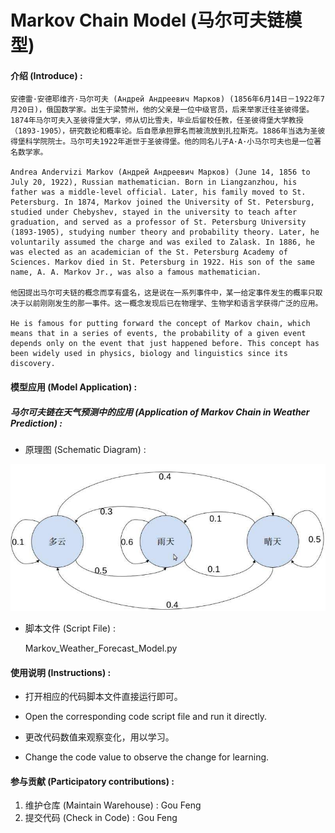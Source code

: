 # Markov Chain Model (马尔可夫链模型)

#### 介绍 (Introduce) :

    安德雷·安德耶维齐·马尔可夫 (Андрей Андреевич Марков) (1856年6月14日－1922年7月20日)，俄国数学家。出生于梁赞州，他的父亲是一位中级官员，后来举家迁往圣彼得堡。1874年马尔可夫入圣彼得堡大学，师从切比雪夫，毕业后留校任教，任圣彼得堡大学教授（1893-1905），研究数论和概率论。后自愿承担罪名而被流放到扎拉斯克。1886年当选为圣彼得堡科学院院士。马尔可夫1922年逝世于圣彼得堡。他的同名儿子A·A·小马尔可夫也是一位著名数学家。

    Andrea Andervizi Markov (Андрей Андреевич Марков) (June 14, 1856 to July 20, 1922), Russian mathematician. Born in Liangzanzhou, his father was a middle-level official. Later, his family moved to St. Petersburg. In 1874, Markov joined the University of St. Petersburg, studied under Chebyshev, stayed in the university to teach after graduation, and served as a professor of St. Petersburg University (1893-1905), studying number theory and probability theory. Later, he voluntarily assumed the charge and was exiled to Zalask. In 1886, he was elected as an academician of the St. Petersburg Academy of Sciences. Markov died in St. Petersburg in 1922. His son of the same name, A. A. Markov Jr., was also a famous mathematician.

    他因提出马尔可夫链的概念而享有盛名，这是说在一系列事件中，某一给定事件发生的概率只取决于以前刚刚发生的那一事件。这一概念发现后已在物理学、生物学和语言学获得广泛的应用。

    He is famous for putting forward the concept of Markov chain, which means that in a series of events, the probability of a given event depends only on the event that just happened before. This concept has been widely used in physics, biology and linguistics since its discovery.

#### 模型应用 (Model Application) :

##### 马尔可夫链在天气预测中的应用 (Application of Markov Chain in Weather Prediction) :

* 原理图 (Schematic Diagram) :

![alt 属性文本](./Markov_Weather_Forecast_Model_2022-10-16.jpeg)

* 脚本文件 (Script File) :

  Markov_Weather_Forecast_Model.py


#### 使用说明 (Instructions) :

* 打开相应的代码脚本文件直接运行即可。
* Open the corresponding code script file and run it directly.

* 更改代码数值来观察变化，用以学习。
* Change the code value to observe the change for learning.

#### 参与贡献 (Participatory contributions) :

1.  维护仓库 (Maintain Warehouse) : Gou Feng
2.  提交代码 (Check in Code) : Gou Feng

